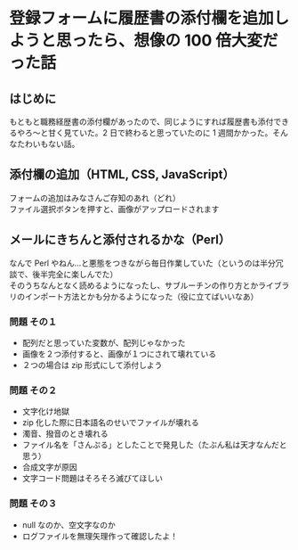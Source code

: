 # 登録フォームに履歴書の添付欄を追加しようと思ったら、想像の 100 倍大変だった話

## はじめに

もともと職務経歴書の添付欄があったので、同じようにすれば履歴書も添付できるやろ〜と甘く見ていた。2 日で終わると思っていたのに 1 週間かかった。そんなたわいもない話。

## 添付欄の追加（HTML, CSS, JavaScript）

フォームの追加はみなさんご存知のあれ（どれ）  
ファイル選択ボタンを押すと、画像がアップロードされます

## メールにきちんと添付されるかな（Perl）

なんで Perl やねん…と悪態をつきながら毎日作業していた（というのは半分冗談で、後半完全に楽しんでた）  
そのうちなんとなく読めるようになったし、サブルーチンの作り方とかライブラリのインポート方法とかも分かるようになった（役に立てばいいなあ）

### 問題 その１

- 配列だと思っていた変数が、配列じゃなかった
- 画像を２つ添付すると、画像が１つにされて壊れている
- ２つの場合は zip 形式にして添付しよう

### 問題 その２

- 文字化け地獄
- zip 化した際に日本語名のせいでファイルが壊れる
- 濁音、撥音のとき壊れる
- ファイル名を「さんぷる」としたことで発見した（たぶん私は天才なんだと思う）
- 合成文字が原因
- 文字コード問題はそろそろ滅びてほしい

### 問題 その３

- null なのか、空文字なのか
- ログファイルを無理矢理作って確認したよ！
